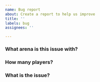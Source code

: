 ```yaml
---
name: Bug report
about: Create a report to help us improve
title: ''
labels: bug
assignees: ''

---
```


### What arena is this issue with?


### How many players?


### What is the issue?
